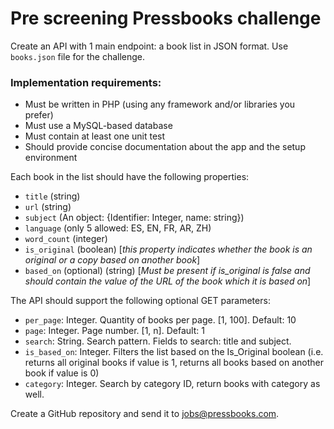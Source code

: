 # Pre screening Pressbooks challenge

Create an API with 1 main endpoint: a book list in JSON format. Use `books.json` file for the challenge.

### Implementation requirements:
- Must be written in PHP (using any framework and/or libraries you prefer)
- Must use a MySQL-based database
- Must contain at least one unit test
- Should provide concise documentation about the app and the setup environment

Each book in the list should have the following properties:
- `title` (string)    
- `url` (string)    
- `subject` (An object: {Identifier: Integer, name: string})
- `language` (only 5 allowed: ES, EN, FR, AR, ZH)
- `word_count` (integer)
- `is_original` (boolean) [*this property indicates whether the book is an original or a copy based on another book*]
- `based_on` (optional) (string) [*Must be present if is_original is false and should contain the value of the URL of the book which it is based on*]

The API should support the following optional GET parameters:
- `per_page`: Integer. Quantity of books per page. [1, 100]. Default: 10
- `page`: Integer. Page number. [1, n]. Default: 1 
- `search`: String. Search pattern. Fields to search: title and subject.
- `is_based_on`: Integer. Filters the list based on the Is_Original boolean (i.e. returns all original books if value is 1, returns all books based on another book if value is 0)
- `category`: Integer. Search by category ID, return books with category as well.


Create a GitHub repository and send it to jobs@pressbooks.com.